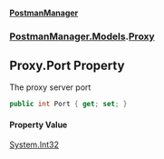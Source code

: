 #### [PostmanManager](PostmanManager.md 'PostmanManager')
### [PostmanManager.Models](PostmanManager.md#PostmanManager.Models 'PostmanManager.Models').[Proxy](PostmanManager.md#PostmanManager.Models.Proxy 'PostmanManager.Models.Proxy')

## Proxy.Port Property

The proxy server port

```csharp
public int Port { get; set; }
```

#### Property Value
[System.Int32](https://docs.microsoft.com/en-us/dotnet/api/System.Int32 'System.Int32')
